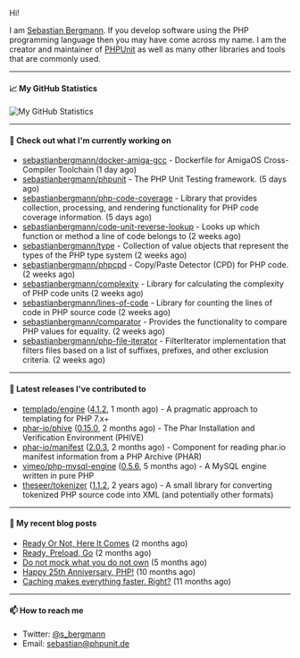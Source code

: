 Hi!

I am [Sebastian Bergmann](https://sebastian-bergmann.de/). If you develop software using the PHP programming language then you may have come across my name. I am the creator and maintainer of [PHPUnit](https://phpunit.de/) as well as many other libraries and tools that are commonly used.

---

#### 📈 My GitHub Statistics

![My GitHub Statistics](https://github-readme-stats.vercel.app/api?username=sebastianbergmann&show_icons=true&count_private=true&hide_title=true)

---

#### 👷 Check out what I'm currently working on

- [sebastianbergmann/docker-amiga-gcc](https://github.com/sebastianbergmann/docker-amiga-gcc) - Dockerfile for AmigaOS Cross-Compiler Toolchain (1 day ago)
- [sebastianbergmann/phpunit](https://github.com/sebastianbergmann/phpunit) - The PHP Unit Testing framework. (5 days ago)
- [sebastianbergmann/php-code-coverage](https://github.com/sebastianbergmann/php-code-coverage) - Library that provides collection, processing, and rendering functionality for PHP code coverage information. (5 days ago)
- [sebastianbergmann/code-unit-reverse-lookup](https://github.com/sebastianbergmann/code-unit-reverse-lookup) - Looks up which function or method a line of code belongs to (2 weeks ago)
- [sebastianbergmann/type](https://github.com/sebastianbergmann/type) - Collection of value objects that represent the types of the PHP type system (2 weeks ago)
- [sebastianbergmann/phpcpd](https://github.com/sebastianbergmann/phpcpd) - Copy/Paste Detector (CPD) for PHP code. (2 weeks ago)
- [sebastianbergmann/complexity](https://github.com/sebastianbergmann/complexity) - Library for calculating the complexity of PHP code units (2 weeks ago)
- [sebastianbergmann/lines-of-code](https://github.com/sebastianbergmann/lines-of-code) - Library for counting the lines of code in PHP source code (2 weeks ago)
- [sebastianbergmann/comparator](https://github.com/sebastianbergmann/comparator) - Provides the functionality to compare PHP values for equality. (2 weeks ago)
- [sebastianbergmann/php-file-iterator](https://github.com/sebastianbergmann/php-file-iterator) - FilterIterator implementation that filters files based on a list of suffixes, prefixes, and other exclusion criteria. (2 weeks ago)

---

#### 🔭 Latest releases I've contributed to

- [templado/engine](https://github.com/templado/engine) ([4.1.2](https://github.com/templado/engine/releases/tag/4.1.2), 1 month ago) - A pragmatic approach to templating for PHP 7.x&#43;
- [phar-io/phive](https://github.com/phar-io/phive) ([0.15.0](https://github.com/phar-io/phive/releases/tag/0.15.0), 2 months ago) - The Phar Installation and Verification Environment (PHIVE)
- [phar-io/manifest](https://github.com/phar-io/manifest) ([2.0.3](https://github.com/phar-io/manifest/releases/tag/2.0.3), 2 months ago) - Component for reading phar.io manifest information from a PHP Archive (PHAR)
- [vimeo/php-mysql-engine](https://github.com/vimeo/php-mysql-engine) ([0.5.6](https://github.com/vimeo/php-mysql-engine/releases/tag/0.5.6), 5 months ago) - A MySQL engine written in pure PHP
- [theseer/tokenizer](https://github.com/theseer/tokenizer) ([1.1.2](https://github.com/theseer/tokenizer/releases/tag/1.1.2), 2 years ago) - A small library for converting tokenized PHP source code into XML (and potentially other formats)

---

#### 📜 My recent blog posts

- [Ready Or Not, Here It Comes](https://thephp.cc/articles/ready-or-not-here-it-comes) (2 months ago)
- [Ready, Preload, Go](https://thephp.cc/articles/ready-preload-go) (2 months ago)
- [Do not mock what you do not own](https://thephp.cc/articles/do-not-mock-what-you-do-not-own) (5 months ago)
- [Happy 25th Anniversary, PHP!](https://thephp.cc/articles/happy-25th-anniversary-php) (10 months ago)
- [Caching makes everything faster. Right?](https://thephp.cc/articles/caching-makes-everything-faster-right) (11 months ago)

---

#### 📫 How to reach me

- Twitter: [@s_bergmann](https://twitter.com/s_bergmann)
- Email: [sebastian@phpunit.de](mailto://sebastian@phpunit.de)
